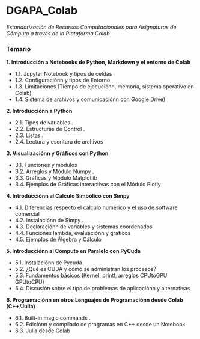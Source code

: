 # DGAPA_Colab


*Estandarización de Recursos Computacionales para Asignaturas
de Cómputo a través de la Plataforma Colab*


### Temario
**1. Introducción a Notebooks de Python, Markdown y el entorno de Colab**
* 1.1. Jupyter Notebook y tipos de celdas
* 1.2. Configuraciónn y tipos de Entorno
* 1.3. Limitaciones (Tiempo de ejecuciónn, memoria, sistema operativo en Colab)
* 1.4. Sistema de archivos y comunicaciónn con Google Drive)

**2. Introducciónn a Python**
* 2.1. Tipos de variables .
* 2.2. Estructuras de Control .
* 2.3. Listas .
* 2.4. Lectura y escritura de archivos

**3. Visualizaciónn y Gráficos con Python**
* 3.1. Funciones y módulos
* 3.2. Arreglos y Módulo Numpy .
* 3.3. Gráficas y Módulo Matplotlib
* 3.4. Ejemplos de Gráficas interactivas con el Módulo Plotly

**4. Introducciónn al Cálculo Simbólico con Simpy**
* 4.1. Diferencias respecto el cálculo numérico y el uso de software comercial
* 4.2. Instalaciónn de Simpy .
* 4.3. Declaraciónn de variables y sistemas coordenados
* 4.4. Funciones lambda, evaluaciónn y gráficos
* 4.5. Ejemplos de  Álgebra y Cálculo

**5. Introducciónn al Cómputo en Paralelo con PyCuda**
* 5.1. Instalaciónn de Pycuda
* 5.2. ¿Qué es CUDA y cómo se administran los procesos?
* 5.3. Fundamentos básicos (Kernel, printf, arreglos CPUtoGPU GPUtoCPU)
* 5.4. Discusión sobre el tipo de problemas de aplicaciónn y alternativas

**6. Programaciónn en otros Lenguajes de Programaciónn desde Colab (C++/Julia)**
* 6.1. Built-in magic commands .
* 6.2. Ediciónn y compilado de programas en C++ desde un Notebook
* 6.3. Julia desde Colab 
